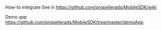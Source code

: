 How-to integrate
See in https://github.com/propellerads/MobileSDK/wiki

Demo app
https://github.com/propellerads/MobileSDK/tree/master/demoApp